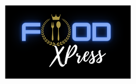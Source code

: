 ![Assignment 5](https://github.com/tanmayIntelli/Namaste-React/blob/main/chapter-5/src/img/logo.png?raw=true)
